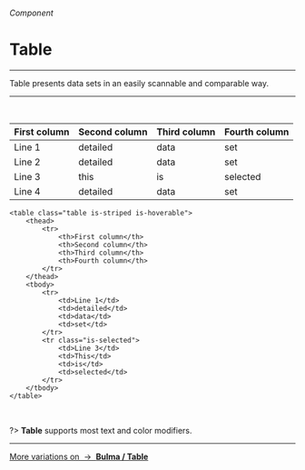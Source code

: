 <h6 class="is-uppercase has-text-grey">Component</h6><h1 class="title is-0 is-family-secondary is-size-1-mobile">Table</h1>
<hr class="is-visible is-size-3">
<p class="subtitle is-4 is-family-secondary">
    <span class="has-text-weight-semibold">Table</span> presents data sets in an easily scannable and comparable way.
</p>
<hr class="is-visible is-size-3"><br>

<div class="box has-background-white-bis is-large is-marginless">
    <table class="table is-striped is-hoverable">
        <thead>
            <tr>
                <th>First column</th>
                <th>Second column</th>
                <th>Third column</th>
                <th>Fourth column</th>
            </tr>
        </thead>
        <tbody>
            <tr>
                <td>Line 1</td>
                <td>detailed</td>
                <td>data</td>
                <td>set</td>
            </tr>
            <tr>
                <td>Line 2</td>
                <td>detailed</td>
                <td>data</td>
                <td>set</td>
            </tr>
            <tr class="is-selected">
                <td>Line 3</td>
                <td>this</td>
                <td>is</td>
                <td>selected</td>
            </tr>
            <tr>
                <td>Line 4</td>
                <td>detailed</td>
                <td>data</td>
                <td>set</td>
            </tr>
        </tbody>
    </table>
</div>

    <table class="table is-striped is-hoverable">
        <thead>
            <tr>
                <th>First column</th>
                <th>Second column</th>
                <th>Third column</th>
                <th>Fourth column</th>
            </tr>
        </thead>
        <tbody>
            <tr>
                <td>Line 1</td>
                <td>detailed</td>
                <td>data</td>
                <td>set</td>
            </tr>
            <tr class="is-selected">
                <td>Line 3</td>
                <td>This</td>
                <td>is</td>
                <td>selected</td>
            </tr>
        </tbody>
    </table>
<br>

?> **Table** supports most text and color modifiers.

<hr>

<a href="http://bulma.io/documentation/elements/table/" target="blank" class="box is-well has-text-grey">
    More variations on &nbsp;→&nbsp; <strong class="has-text-primary">Bulma / Table</strong>
</a>
